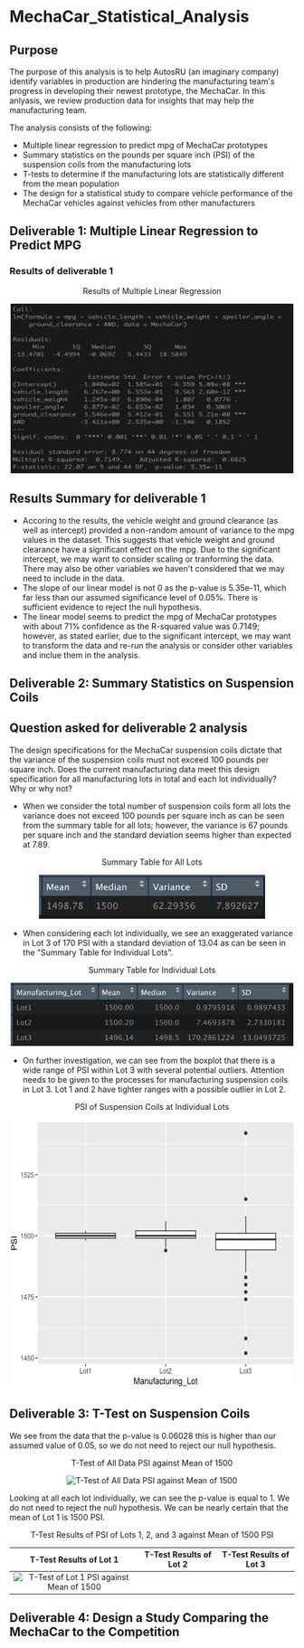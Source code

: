 # MechaCar_Statistical_Analysis

## Purpose

The purpose of this analysis is to help AutosRU (an imaginary company) identify variables in production are hindering the manufacturing team's progress in developing their newest prototype, the MechaCar. In this anlyasis, we review production data for insights that may help the manufacturing team.

The analysis consists of the following:
- Multiple linear regression to predict mpg of MechaCar prototypes
- Summary statistics on the pounds per square inch (PSI) of the suspension coils from the manufacturing lots
- T-tests to determine if the manufacturing lots are statistically different from the mean population
- The design for a statistical study to compare vehicle performance of the MechaCar vehicles against vehicles from other manufacturers

## Deliverable 1: Multiple Linear Regression to Predict MPG

### Results of deliverable 1

<p align="center">Results of Multiple Linear Regression</p>

<p align="center"><img class="centerImage" src="https://github.com/jisellejones/MechaCar_Statistical_Analysis/blob/main/Images/deliverable1_multiple_linear_regression.png" width="500" height="300" alt="Results of Multiple Linear Regression" /></p>

## Results Summary for deliverable 1
- Accoring to the results, the vehicle weight and ground clearance (as well as intercept) provided a non-random amount of variance to the mpg values in the dataset. This suggests that vehicle weight and ground clearance have a significant effect on the mpg. Due to the significant intercept, we may want to consider scaling or tranforming the data. There may also be other variables we haven't considered that we may need to include in the data.
- The slope of our linear model is not 0 as the p-value is 5.35e-11, which far less than our assumed significance level of 0.05%. There is sufficient evidence to reject the null hypothesis.
- The linear model seems to predict the mpg of MechaCar prototypes with about 71% confidence as the R-squared value was 0.7149; however, as stated earlier, due to the significant intercept, we may want to transform the data and re-run the analysis or consider other variables and inclue them in the analysis.

## Deliverable 2: Summary Statistics on Suspension Coils

## Question asked for deliverable 2 analysis
The design specifications for the MechaCar suspension coils dictate that the variance of the suspension coils must not exceed 100 pounds per square inch. Does the current manufacturing data meet this design specification for all manufacturing lots in total and each lot individually? Why or why not?

- When we consider the total number of suspension coils form all lots the variance does not exceed 100 pounds per square inch as can be seen from the summary table for all lots; however, the variance is 67 pounds per square inch and the standard deviation seems higher than expected at 7.89. 

<p align="center">Summary Table for All Lots</p>

<p align="center"><img class="centerImage" src="https://github.com/jisellejones/MechaCar_Statistical_Analysis/blob/main/Images/deliverable2_PSI_total_summary.png" width="400" height="78" alt="Summary Data Table for All Lots" /></p>

- When considering each lot individually, we see an exaggerated variance in Lot 3 of 170 PSI with a standard deviation of 13.04 as can be seen in the "Summary Table for Individual Lots".

<p align="center">Summary Table for Individual Lots</p>

<p align="center"><img class="centerImage" src="https://github.com/jisellejones/MechaCar_Statistical_Analysis/blob/main/Images/deliverable2_PSI_lot_summary.png" width="500" height="112" alt="Summary Table for Individual Lots" /></p>

- On further investigation, we can see from the boxplot that there is a wide range of PSI within Lot 3 with several potential outliers. Attention needs to be given to the processes for manufacturing suspension coils in Lot 3. Lot 1 and 2 have tighter ranges with a possible outlier in Lot 2.

<p align="center">PSI of Suspension Coils at Individual Lots</p>

<p align="center"><img class="centerImage" src="https://github.com/jisellejones/MechaCar_Statistical_Analysis/blob/main/Images/deliverable2_PSI_boxplot.png" width="600" height="476" alt="PSI of Suspension Coils at Individual Lots" /></p>

## Deliverable 3: T-Test on Suspension Coils
We see from the data that the p-value is 0.06028 this is higher than our assumed value of 0.05, so we do not need to reject our null hypothesis. 

<p align="center">T-Test of All Data PSI against Mean of 1500</p>

<p align="center"><img class="centerImage" src="" width="600" height="476" alt="T-Test of All Data PSI against Mean of 1500" /></p>

Looking at all each lot individually, we can see the p-value is equal to 1. We do not need to reject the null hypothesis. We can be nearly certain that the mean of Lot 1 is 1500 PSI.

<p align="center">T-Test Results of PSI of Lots 1, 2, and 3 against Mean of 1500 PSI</p>

T-Test Results of Lot 1    |  T-Test Results of Lot 2  |  T-Test Results of Lot 3 |
:-------------------------:|:-------------------------:|:-------------------------:
<img class="centerImage" src="" width="" height="" alt="T-Test of Lot 1 PSI against Mean of 1500" />| 



## Deliverable 4: Design a Study Comparing the MechaCar to the Competition
